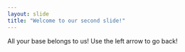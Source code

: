 ```yaml
---
layout: slide
title: "Welcome to our second slide!"
---
```

All your base belongs to us!
Use the left arrow to go back!
